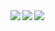 <a href="https://github-readme-stats-xi-ten-99.vercel.app/api?username=takoshi&count_private=true&show_icons=true">
  <img align="left" src="https://github-readme-stats-xi-ten-99.vercel.app/api?username=takoshi&count_private=true&show_icons=true" />
</a>
<a href="https://github-readme-stats-xi-ten-99.vercel.app/api/top-langs/?username=takoshi&count_private=true&layout=compact">
  <img align="left" src="https://github-readme-stats-xi-ten-99.vercel.app/api/top-langs/?username=takoshi&count_private=true&layout=compact&exclude_repo=github-readme-stats" />
</a>
<a href="https://github-profile-trophy.vercel.app/?username=takoshi">
  <img align="left" src="https://github-profile-trophy.vercel.app/?username=takoshi" />
</a>
